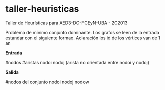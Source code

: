 taller-heuristicas
==================

Taller de Heurísticas para AED3-DC-FCEyN-UBA - 2C2013

Problema de mínimo conjunto dominante. Los grafos se leen de la entrada estandar con el siguiente formao.
Aclaración los id de los vértices van de 1 an

**Entrada**

#nodos #aristas
nodoi nodoj (arista no orientada entre nodoi y nodoj)

**Salida**

#nodos del conjunto
nodoi nodoj nodow
